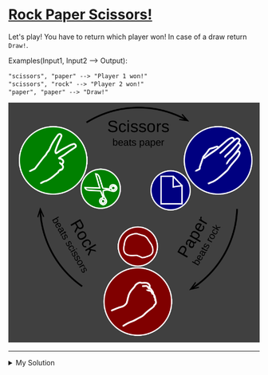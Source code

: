 # [Rock Paper Scissors!](https://www.codewars.com/kata/5672a98bdbdd995fad00000f)

Let's play! You have to return which player won! In case of a draw return `Draw!`.

Examples(Input1, Input2 --> Output):

```
"scissors", "paper" --> "Player 1 won!"
"scissors", "rock" --> "Player 2 won!"
"paper", "paper" --> "Draw!"
```

![rock paper scissors](/images/rock-paper-scissors.png)

---

<details><summary>My Solution</summary>

```js
const rps = (p1, p2) => {
  // Check for a draw
  if (p1 === p2) return 'Draw!'

  // Define winning conditions using a map
  const map = {
    rock: 'scissors',
    paper: 'rock',
    scissors: 'paper'
  }

  // Determine the winner based on the map and player choices
  return map[p1] === p2 ? 'Player 1 won!' : 'Player 2 won!'
}
```

</details>
